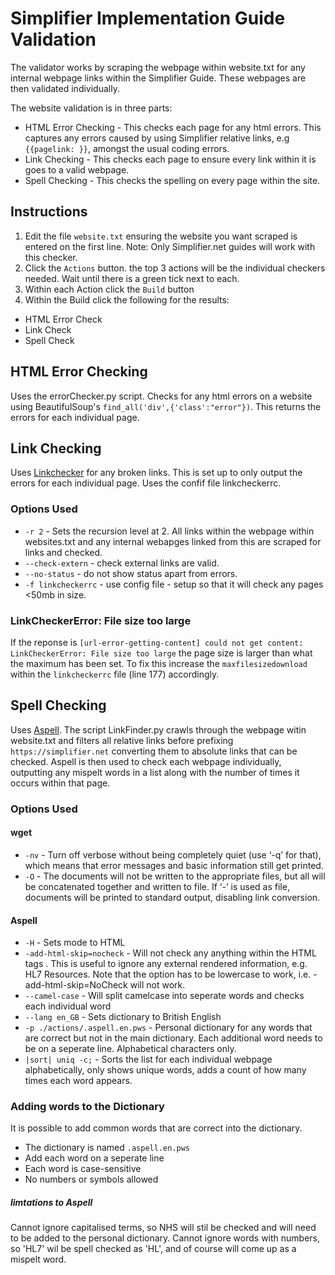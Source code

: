 # Simplifier Implementation Guide Validation

The validator works by scraping the webpage within website.txt for any internal webpage links within the Simplifier Guide. These webpages are then validated individually. 

The website validation is in three parts:
- HTML Error Checking - This checks each page for any html errors. This captures any errors caused by using Simplifier relative links, e.g `{{pagelink: }}`, amongst the usual coding errors.
- Link Checking - This checks each page to ensure every link within it is goes to a valid webpage.
- Spell Checking - This checks the spelling on every page within the site.

## Instructions

1. Edit the file `website.txt` ensuring the website you want scraped is entered on the first line. Note: Only Simplifier.net guides will work with this checker.  
2. Click the `Actions` button. the top 3 actions will be the individual checkers needed. Wait until there is a green tick next to each. 
3. Within each Action click the `Build` button
4. Within the Build click the following for the results:
- HTML Error Check
- Link Check
- Spell Check

## HTML Error Checking
Uses the errorChecker.py script. Checks for any html errors on a website using BeautifulSoup's `find_all('div',{'class':"error"})`. This returns the errors for each individual page.

## Link Checking
Uses [Linkchecker](https://linkchecker.github.io/linkchecker/index.html) for any broken links.
This is set up to only output the errors for each individual page. Uses the confif file linkcheckerrc.

### Options Used
- `-r 2` - Sets the recursion level at 2. All links within the webpage within websites.txt and any internal webapges linked from this are scraped for links and checked. 
- `--check-extern` - check external links are valid.
- `--no-status` - do not show status apart from errors.
- `-f linkcheckerrc` - use config file - setup so that it will check any pages <50mb in size. 

### LinkCheckerError: File size too large
If the reponse is `[url-error-getting-content] could not get content:` `LinkCheckerError: File size too large` the page size is larger than what the maximum has been set. To fix this increase the `maxfilesizedownload` within the `linkcheckerrc` file (line 177) accordingly.

## Spell Checking
Uses [Aspell](https://www.gnu.org/software/wget/manual/wget.html#Option-Syntax). The script LinkFinder.py crawls through the webpage witin website.txt and filters all relative links before prefixing `https://simplifier.net` converting them to absolute links that can be checked. Aspell is then used to check each webpage individually, outputting any mispelt words in a list along with the number of times it occurs within that page.

### Options Used
#### wget
- `-nv` - Turn off verbose without being completely quiet (use ‘-q’ for that), which means that error messages and basic information still get printed. 
- `-O` - The documents will not be written to the appropriate files, but all will be concatenated together and written to file. If ‘-’ is used as file, documents will be printed to standard output, disabling link conversion.

#### Aspell
- `-H` - Sets mode to HTML
- `-add-html-skip=nocheck` - Will not check any anything within the HTML tags <nocheck> </nocheck>. This is useful to ignore any external rendered information, e.g. HL7 Resources. Note that the option has to be lowercase to work, i.e. -add-html-skip=NoCheck will not work. 
- `--camel-case` - Will split camelcase into seperate words and checks each individual word
- `--lang en_GB`  - Sets dictionary to British English
- `-p ./actions/.aspell.en.pws` - Personal dictionary for any words that are correct but not in the main dictionary. Each additional word needs to be on a seperate line. Alphabetical characters only.
-  `|sort| uniq -c;` - Sorts the list for each individual webpage alphabetically, only shows unique words, adds a count of how many times each word appears.

### Adding words to the Dictionary
It is possible to add common words that are correct into the dictionary. 
- The dictionary is named `.aspell.en.pws`
- Add each word on a seperate line
- Each word is case-sensitive
- No numbers or symbols allowed

##### limtations to Aspell
Cannot ignore capitalised terms, so NHS will stil be checked and will need to be added to the personal dictionary.
Cannot ignore words with numbers, so 'HL7' wil be spell checked as 'HL', and of course will come up as a mispelt word.

